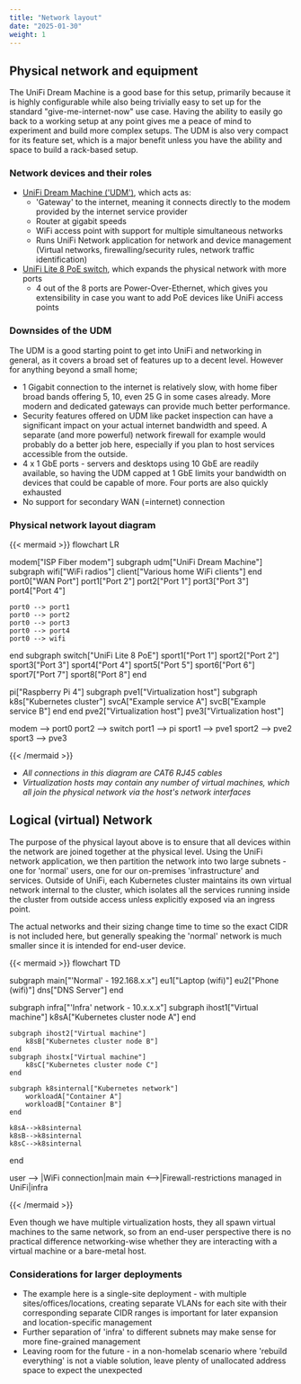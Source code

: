 ```yaml
---
title: "Network layout"
date: "2025-01-30"
weight: 1
---
```


## Physical network and equipment

The UniFi Dream Machine is a good base for this setup, primarily because it is highly configurable while also being trivially easy to set up for the standard "give-me-internet-now" use case. Having the ability to easily go back to a working setup at any point gives me a peace of mind to experiment and build more complex setups. The UDM is also very compact for its feature set, which is a major benefit unless you have the ability and space to build a rack-based setup.

### Network devices and their roles

- [UniFi Dream Machine ('UDM')](https://amzn.to/4jANJ24), which acts as:
  - 'Gateway' to the internet, meaning it connects directly to the modem provided by the internet service provider
  - Router at gigabit speeds
  - WiFi access point with support for multiple simultaneous networks
  - Runs UniFi Network application for network and device management (Virtual networks, firewalling/security rules, network traffic identification)
- [UniFi Lite 8 PoE switch](https://amzn.to/3WG9B22), which expands the physical network with more ports
  - 4 out of the 8 ports are Power-Over-Ethernet, which gives you extensibility in case you want to add PoE devices like UniFi access points

### Downsides of the UDM

The UDM is a good starting point to get into UniFi and networking in general, as it covers a broad set of features up to a decent level. However for anything beyond a small home;

- 1 Gigabit connection to the internet is relatively slow, with home fiber broad bands offering 5, 10, even 25 G in some cases already. More modern and dedicated gateways can provide much better performance.
- Security features offered on UDM like packet inspection can have a significant impact on your actual internet bandwidth and speed. A separate (and more powerful) network firewall for example would probably do a better job here, especially if you plan to host services accessible from the outside.
- 4 x 1 GbE ports - servers and desktops using 10 GbE are readily available, so having the UDM capped at 1 GbE limits your bandwidth on devices that could be capable of more. Four ports are also quickly exhausted
- No support for secondary WAN (=internet) connection

### Physical network layout diagram

{{< mermaid >}}
flowchart LR

modem["ISP Fiber modem"]
subgraph udm["UniFi Dream Machine"]
    subgraph wifi["WiFi radios"]
        client["Various home WiFi clients"]
    end
    port0["WAN Port"]
    port1["Port 2"]
    port2["Port 1"]
    port3["Port 3"]
    port4["Port 4"]

    port0 --> port1
    port0 --> port2
    port0 --> port3
    port0 --> port4
    port0 --> wifi
end
subgraph switch["UniFi Lite 8 PoE"]
    sport1["Port 1"]
    sport2["Port 2"]
    sport3["Port 3"]
    sport4["Port 4"]
    sport5["Port 5"]
    sport6["Port 6"]
    sport7["Port 7"]
    sport8["Port 8"]
end

pi["Raspberry Pi 4"]
subgraph pve1["Virtualization host"]
    subgraph k8s["Kubernetes cluster"]
        svcA["Example service A"]
        svcB["Example service B"]
    end
end
pve2["Virtualization host"]
pve3["Virtualization host"]

modem --> port0
port2 --> switch
port1 --> pi
sport1 --> pve1
sport2 --> pve2
sport3 --> pve3

{{< /mermaid >}}

- *All connections in this diagram are CAT6 RJ45 cables*
- *Virtualization hosts may contain any number of virtual machines, which all join the physical network via the host's network interfaces*

## Logical (virtual) Network

The purpose of the physical layout above is to ensure that all devices within the network are joined together at the physical level. Using the UniFi network application, we then partition the network into two large subnets - one for 'normal' users, one for our on-premises 'infrastructure' and services. Outside of UniFi, each Kubernetes cluster maintains its own virtual network internal to the cluster, which isolates all the services running inside the cluster from outside access unless explicitly exposed via an ingress point.

The actual networks and their sizing change time to time so the exact CIDR is not included here, but generally speaking the 'normal' network is much smaller since it is intended for end-user device.

{{< mermaid >}}
flowchart TD

subgraph main["'Normal' - 192.168.x.x"]
    eu1["Laptop (wifi)"]
    eu2["Phone (wifi)"]
    dns["DNS Server"]
end

subgraph infra["'Infra' network - 10.x.x.x"]
    subgraph ihost1["Virtual machine"]
        k8sA["Kubernetes cluster node A"]
    end

    subgraph ihost2["Virtual machine"]
        k8sB["Kubernetes cluster node B"]
    end
    subgraph ihostx["Virtual machine"]
        k8sC["Kubernetes cluster node C"]
    end

    subgraph k8sinternal["Kubernetes network"]
        workloadA["Container A"]
        workloadB["Container B"]
    end

    k8sA-->k8sinternal
    k8sB-->k8sinternal
    k8sC-->k8sinternal

end

user --> |WiFi connection|main
main <-->|Firewall-restrictions managed in UniFi|infra

{{< /mermaid >}}

Even though we have multiple virtualization hosts, they all spawn virtual machines to the same network, so from an end-user perspective there is no practical difference networking-wise whether they are interacting with a virtual machine or a bare-metal host.

### Considerations for larger deployments

- The example here is a single-site deployment - with multiple sites/offices/locations, creating separate VLANs for each site with their corresponding separate CIDR ranges is important for later expansion and location-specific management
- Further separation of 'infra' to different subnets may make sense for more fine-grained management
- Leaving room for the future - in a non-homelab scenario where 'rebuild everything' is not a viable solution, leave plenty of unallocated address space to expect the unexpected
